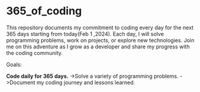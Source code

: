 # 365_of_coding

This repository documents my commitment to coding every day for the next 365 days starting from today(Feb 1 ,2024). Each day, I will solve programming problems, work on projects, or explore new technologies. Join me on this adventure as I grow as a developer and share my progress with the coding community.

Goals:

**Code daily for 365 days.**
->Solve a variety of programming problems.
->Document my coding journey and lessons learned.
